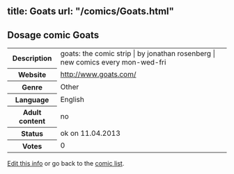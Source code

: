 title: Goats
url: "/comics/Goats.html"
---
Dosage comic Goats
-----------------------------------------

<table class="comicinfo">
<tr>
<th>Description</th><td>goats: the comic strip | by jonathan rosenberg | new comics every mon-wed-fri</td>
</tr>
<tr>
<th>Website</th><td><a href="http://www.goats.com/">http://www.goats.com/</a></td>
</tr>
<tr>
<th>Genre</th><td>Other</td>
</tr>
<tr>
<th>Language</th><td>English</td>
</tr>
<tr>
<th>Adult content</th><td>no</td>
</tr>
<tr>
<th>Status</th><td>ok on 11.04.2013</td>
</tr>
<tr>
<th>Votes</th><td>0</div></td>
</tr>
</table>

[Edit this info](/comics/Goats_edit.html) or go back to the [comic list](../comic-index.html).
